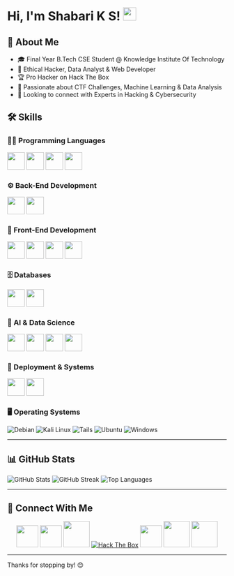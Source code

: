 # Hi, I'm Shabari K S! <img src="https://raw.githubusercontent.com/MartinHeinz/MartinHeinz/master/wave.gif" width="30px">

## 🚀 About Me
- 🎓 Final Year B.Tech CSE Student @ Knowledge Institute Of Technology
- 💼 Ethical Hacker, Data Analyst & Web Developer
- 🏆 Pro Hacker on Hack The Box
- 🧠 Passionate about CTF Challenges, Machine Learning & Data Analysis
- 🤝 Looking to connect with Experts in Hacking & Cybersecurity

## 🛠 Skills

### 👨‍💻 Programming Languages

<img src="https://cdn.jsdelivr.net/gh/devicons/devicon/icons/python/python-original.svg" width="40px">
<img src="https://cdn.jsdelivr.net/gh/devicons/devicon/icons/java/java-plain.svg" width="40px">
<img src="https://img.icons8.com/?size=512&id=40670&format=png" width="40px">
<img src="https://cdn.jsdelivr.net/gh/devicons/devicon/icons/javascript/javascript-original.svg" width="40px">

### ⚙️ Back-End Development

<img src="https://img.icons8.com/?size=512&id=hCWb1IvpcBZ0&format=png" width="40px">
<img src="https://cdn.jsdelivr.net/gh/devicons/devicon/icons/nodejs/nodejs-original.svg" width="40px">

### 🎨 Front-End Development

<img src="https://cdn.jsdelivr.net/gh/devicons/devicon/icons/html5/html5-original.svg" width="40px">
<img src="https://cdn.jsdelivr.net/gh/devicons/devicon/icons/css3/css3-plain-wordmark.svg" width="40px">
<img src="https://cdn.jsdelivr.net/gh/devicons/devicon/icons/bootstrap/bootstrap-plain.svg" width="40px">
<img src="https://cdn.jsdelivr.net/gh/devicons/devicon/icons/react/react-original.svg" width="40px">

### 🗄️ Databases

<img src="https://cdn.jsdelivr.net/gh/devicons/devicon/icons/mysql/mysql-plain.svg" width="40px">
<img src="https://cdn.jsdelivr.net/gh/devicons/devicon/icons/postgresql/postgresql-original.svg" width="40px">

### 🤖 AI & Data Science

<img src="https://cdn.jsdelivr.net/gh/devicons/devicon/icons/matlab/matlab-original.svg" width="40px">
<img src="https://cdn.jsdelivr.net/gh/devicons/devicon/icons/tensorflow/tensorflow-original.svg" width="40px">
<img src="https://cdn.jsdelivr.net/gh/devicons/devicon/icons/numpy/numpy-original.svg" width="40px">
<img src="https://cdn.jsdelivr.net/gh/devicons/devicon/icons/pandas/pandas-original.svg" width="40px">

### 🚀 Deployment & Systems

<img src="https://cdn.jsdelivr.net/gh/devicons/devicon/icons/git/git-plain.svg" width="40px">
<img src="https://images.g2crowd.com/uploads/product/image/large_detail/large_detail_477db83f729d63210139ec7cd29c1351/render-render.png" width="40px">


### 🖥️ Operating Systems

![Debian](https://img.shields.io/badge/Debian-D70A53?style=for-the-badge&logo=debian&logoColor=white)
![Kali Linux](https://img.shields.io/badge/Kali_Linux-557C94?style=for-the-badge&logo=kali-linux&logoColor=white)
![Tails](https://img.shields.io/badge/Tails%20-56347C?&style=for-the-badge&logo=tails&logoColor=white)
![Ubuntu](https://img.shields.io/badge/Ubuntu-E95420?style=for-the-badge&logo=ubuntu&logoColor=white)
![Windows](https://img.shields.io/badge/Windows-0078D6?style=for-the-badge&logo=windows&logoColor=white)

---

## 📊 GitHub Stats

![GitHub Stats](https://github-readme-stats.vercel.app/api?username=Shabari-K-S&theme=graywhite&hide_border=false&include_all_commits=false&count_private=false)
![GitHub Streak](https://github-readme-streak-stats.herokuapp.com/?user=Shabari-K-S&theme=graywhite&hide_border=false)
![Top Languages](https://github-readme-stats.vercel.app/api/top-langs/?username=Shabari-K-S&theme=graywhite&hide_border=false&include_all_commits=false&count_private=false&layout=compact)


---

## 🤝 Connect With Me

<p align="center">
    <a href="https://shabari-portfolio.onrender.com/" target="_blank"><img src="https://img.icons8.com/?size=512&id=115635&format=png" width="50px"></a>
    <a href="https://linkedin.com/in/shabari-k-s-56421822a" target="_blank"><img src="https://img.icons8.com/?size=512&id=60ZV_wYC0BM2&format=png" width="50px"></a>
    <a href="https://github.com/Shabari-K-S" target="_blank"><img src="https://img.icons8.com/?size=512&id=iEBcQcM9rnZ9&format=png" width="60px"></a>
    <a href="https://app.hackthebox.com/profile/1104708" target="_blank"><img src="http://www.hackthebox.eu/badge/image/1104708" alt="Hack The Box"></a>
    <a href="https://twitter.com/shabari0910" target="_blank"><img src="https://img.icons8.com/?size=512&id=6BmXkftCQhH8&format=png" width="50px"></a>
    <a href="https://www.instagram.com/_.sourcecode._/" target="_blank"><img src="https://img.icons8.com/?size=512&id=YtpeVQhQ8USm&format=png" width="60px"></a>
    <a href="https://www.youtube.com/channel/UCJWp7G3LM2-b2tFMT-eyrAA" target="_blank"><img src="https://img.icons8.com/?size=512&id=XnsQJWiCOaJw&format=png" width="60px"></a>
</p>

---

Thanks for stopping by! 😊

